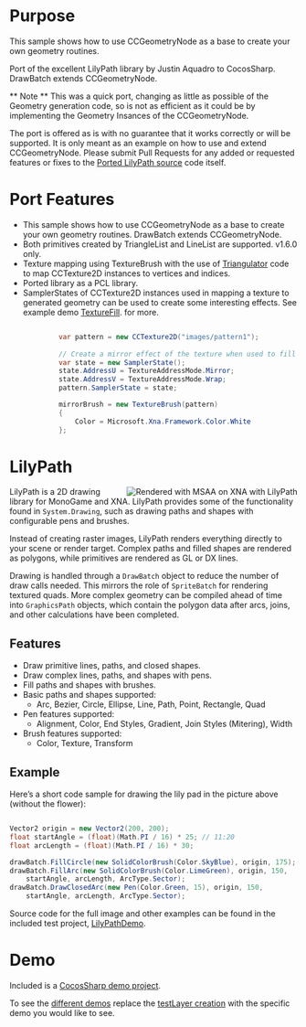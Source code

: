 Purpose
=======
This sample shows how to use CCGeometryNode as a base to create your own geometry routines.  

Port of the excellent LilyPath library by Justin Aquadro to CocosSharp.  DrawBatch extends CCGeometryNode.

** Note ** This was a quick port, changing as little as possible of the Geometry generation code, so is not as efficient as it could be by implementing the Geometry Insances of the CCGeometryNode. 

The port is offered as is with no guarantee that it works correctly or will be supported.  It is only meant as an example on how to use and extend CCGeometryNode.  Please submit Pull Requests for any added or requested features or fixes to the [Ported LilyPath source](https://github.com/mono/cocos-sharp-samples/tree/master/CSLilyPath/LilyPath) code itself.

Port Features
=============
* This sample shows how to use CCGeometryNode as a base to create your own geometry routines.  DrawBatch extends CCGeometryNode.
* Both primitives created by TriangleList and LineList are supported.  v1.6.0 only.
* Texture mapping using TextureBrush with the use of [Triangulator](https://github.com/mono/cocos-sharp-samples/blob/master/CSLilyPath/CSLilyPath/LilyPath/Triangulator.cs) code to map CCTexture2D instances to vertices and indices.
* Ported library as a PCL library.
* SamplerStates of CCTexture2D instances used in mapping a texture to generated geometry can be used to create some interesting effects.  See example demo [TextureFill](https://github.com/mono/cocos-sharp-samples/blob/master/CSLilyPath/CSLilyPath/CSLilyPath/Demos/TextureFill.cs). for more.
```csharp

            var pattern = new CCTexture2D("images/pattern1");
            
            // Create a mirror effect of the texture when used to fill a geometry using the mirrorBrush
            var state = new SamplerState();
            state.AddressU = TextureAddressMode.Mirror;
            state.AddressV = TextureAddressMode.Wrap;
            pattern.SamplerState = state;

            mirrorBrush = new TextureBrush(pattern)
            {
                Color = Microsoft.Xna.Framework.Color.White
            };

```

LilyPath
========
<img src="https://raw.github.com/wiki/jaquadro/LilyPath/images/lilypath.png" align="right" title="Rendered with MSAA on XNA with LilyPath" />

LilyPath is a 2D drawing library for MonoGame and XNA.  LilyPath provides some of the functionality found in `System.Drawing`, such as drawing paths and shapes with configurable pens and brushes.

Instead of creating raster images, LilyPath renders everything directly to your scene or render target.  Complex paths and filled shapes are rendered as polygons, while primitives are rendered as GL or DX lines.

Drawing is handled through a `DrawBatch` object to reduce the number of draw calls needed.  This mirrors the role of `SpriteBatch` for rendering textured quads.  More complex geometry can be compiled ahead of time into `GraphicsPath` objects, which contain the polygon data after arcs, joins, and other calculations have been completed.

Features
--------
* Draw primitive lines, paths, and closed shapes.
* Draw complex lines, paths, and shapes with pens.
* Fill paths and shapes with brushes.
* Basic paths and shapes supported:
  * Arc, Bezier, Circle, Ellipse, Line, Path, Point, Rectangle, Quad
* Pen features supported:
  * Alignment, Color, End Styles, Gradient, Join Styles (Mitering), Width
* Brush features supported:
  * Color, Texture, Transform

Example
-------
Here’s a short code sample for drawing the lily pad in the picture above (without the flower):

```csharp

Vector2 origin = new Vector2(200, 200);
float startAngle = (float)(Math.PI / 16) * 25; // 11:20
float arcLength = (float)(Math.PI / 16) * 30;

drawBatch.FillCircle(new SolidColorBrush(Color.SkyBlue), origin, 175);
drawBatch.FillArc(new SolidColorBrush(Color.LimeGreen), origin, 150, 
    startAngle, arcLength, ArcType.Sector);
drawBatch.DrawClosedArc(new Pen(Color.Green, 15), origin, 150, 
    startAngle, arcLength, ArcType.Sector);

```

Source code for the full image and other examples can be found in the included test project, [LilyPathDemo](https://github.com/jaquadro/LilyPath/tree/master/LilyPathDemo).

Demo
====
Included is a [CocosSharp demo project](https://github.com/mono/cocos-sharp-samples/tree/master/CSLilyPath/CSLilyPath).

To see the [different demos](https://github.com/mono/cocos-sharp-samples/tree/master/CSLilyPath/CSLilyPath/CSLilyPath/Demos) replace the [testLayer creation](https://github.com/mono/cocos-sharp-samples/blob/master/CSLilyPath/CSLilyPath/CSLilyPath/AppDelegate.cs#L48) with the specific demo you would like to see.


